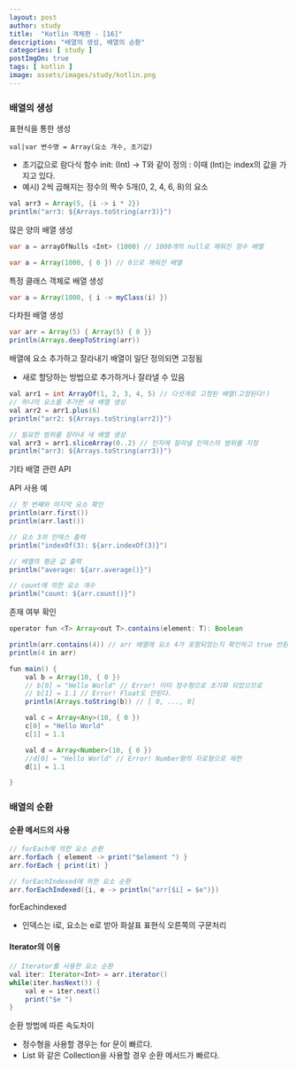 ```yaml
---
layout: post
author: study
title:  "Kotlin 객체편 - [16]"
description: "배열의 생성, 배열의 순환"
categories: [ study ]
postImgOn: true
tags: [ kotlin ]
image: assets/images/study/kotlin.png
---
```


### 배열의 생성

표현식을 통한 생성

```
val|var 변수명 = Array(요소 개수, 초기값)
```

- 초기값으로 람다식 함수 init: (Int) -> T와 같이 정의 : 이때 (Int)는 index의 값을 가지고 있다.
- 예시) 2씩 곱해지는 정수의 짝수 5개(0, 2, 4, 6, 8)의 요소

```java
val arr3 = Array(5, {i -> i * 2})
println("arr3: ${Arrays.toString(arr3)}")
```

많은 양의 배열 생성

```java
var a = arrayOfNulls <Int> (1000) // 1000개의 null로 채워진 정수 배열
```
```java
var a = Array(1000, { 0 }) // 0으로 채워진 배열
```

특정 클래스 객체로 배열 생성

```java
var a = Array(1000, { i -> myClass(i) })
```

다차원 배열 생성

```java
var arr = Array(5) { Array(5) { 0 }}
println(Arrays.deepToString(arr))
```


배열에 요소 추가하고 잘라내기
배열이 일단 정의되면 고정됨
- 새로 할당하는 방법으로 추가하거나 잘라낼 수 있음

```java
val arr1 = int ArrayOf(1, 2, 3, 4, 5) // 다섯개로 고정된 배열(고정된다!)
// 하나의 요소를 추가한 새 배열 생성
val arr2 = arr1.plus(6)
println("arr2: ${Arrays.toString(arr2)}")
```

```java
// 필요한 범위를 잘라내 새 배열 생성
val arr3 = arr1.sliceArray(0..2) // 인자에 잘라낼 인덱스의 범위를 지정
println("arr3: ${Arrays.toString(arr3)}")
```

기타 배열 관련 API

API 사용 예

```java
// 첫 번째와 마지막 요소 확인
println(arr.first())
println(arr.last())

// 요소 3의 인덱스 출력
println("indexOf(3): ${arr.indexOf(3)}")

// 배열의 평균 값 출력
println("average: ${arr.average()}")

// count에 의한 요소 개수
println("count: ${arr.count()}")
```

존재 여부 확인

```java
operator fun <T> Array<out T>.contains(element: T): Boolean
```
```java
println(arr.contains(4)) // arr 배열에 요소 4가 포함되었는지 확인하고 true 반환
println(4 in arr)
```
```java
fun main() {
    val b = Array(10, { 0 })
    // b[0] = "Hello World" // Error! 이미 정수형으로 초기화 되었으므로 
    // b[1] = 1.1 // Error! Float도 안된다.
    println(Arrays.toString(b)) // [ 0, ..., 0]

    val c = Array<Any>(10, { 0 })
    c[0] = "Hello World"
    c[1] = 1.1

    val d = Array<Number>(10, { 0 })
    //d[0] = "Hello World" // Error! Number형의 자료형으로 제한
    d[1] = 1.1

}
```


### 배열의 순환

#### 순환 메서드의 사용

```java
// forEach에 의한 요소 순환
arr.forEach { element -> print("$element ") }
arr.forEach { print(it) }

// forEachIndexed에 의한 요소 순환
arr.forEachIndexed({i, e -> println("arr[$i] = $e")})
```

forEachindexed
- 인덱스는 i로, 요소는 e로 받아 화살표 표현식 오른쪽의 구문처리

#### Iterator의 이용
```java
// Iterator를 사용한 요소 순환
val iter: Iterator<Int> = arr.iterator()
while(iter.hasNext()) {
    val e = iter.next()
    print("$e ")
}
```

순환 방법에 따른 속도차이
- 정수형을 사용할 경우는 for 문이 빠르다.
- List 와 같은 Collection을 사용할 경우 순환 메서드가 빠르다.